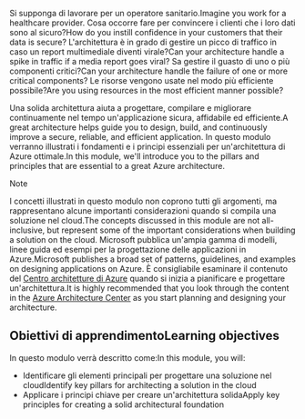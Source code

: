 <span data-ttu-id="affb2-101">Si supponga di lavorare per un operatore sanitario.</span><span class="sxs-lookup"><span data-stu-id="affb2-101">Imagine you work for a healthcare provider.</span></span> <span data-ttu-id="affb2-102">Cosa occorre fare per convincere i clienti che i loro dati sono al sicuro?</span><span class="sxs-lookup"><span data-stu-id="affb2-102">How do you instill confidence in your customers that their data is secure?</span></span> <span data-ttu-id="affb2-103">L'architettura è in grado di gestire un picco di traffico in caso un report multimediale diventi virale?</span><span class="sxs-lookup"><span data-stu-id="affb2-103">Can your architecture handle a spike in traffic if a media report goes viral?</span></span> <span data-ttu-id="affb2-104">Sa gestire il guasto di uno o più componenti critici?</span><span class="sxs-lookup"><span data-stu-id="affb2-104">Can your architecture handle the failure of one or more critical components?</span></span> <span data-ttu-id="affb2-105">Le risorse vengono usate nel modo più efficiente possibile?</span><span class="sxs-lookup"><span data-stu-id="affb2-105">Are you using resources in the most efficient manner possible?</span></span>

<span data-ttu-id="affb2-106">Una solida architettura aiuta a progettare, compilare e migliorare continuamente nel tempo un'applicazione sicura, affidabile ed efficiente.</span><span class="sxs-lookup"><span data-stu-id="affb2-106">A great architecture helps guide you to design, build, and continuously improve a secure, reliable, and efficient application.</span></span> <span data-ttu-id="affb2-107">In questo modulo verranno illustrati i fondamenti e i principi essenziali per un'architettura di Azure ottimale.</span><span class="sxs-lookup"><span data-stu-id="affb2-107">In this module, we'll introduce you to the pillars and principles that are essential to a great Azure architecture.</span></span>

> [!NOTE]
> <span data-ttu-id="affb2-108">I concetti illustrati in questo modulo non coprono tutti gli argomenti, ma rappresentano alcune importanti considerazioni quando si compila una soluzione nel cloud.</span><span class="sxs-lookup"><span data-stu-id="affb2-108">The concepts discussed in this module are not all-inclusive, but represent some of the important considerations when building a solution on the cloud.</span></span> <span data-ttu-id="affb2-109">Microsoft pubblica un'ampia gamma di modelli, linee guida ed esempi per la progettazione delle applicazioni in Azure.</span><span class="sxs-lookup"><span data-stu-id="affb2-109">Microsoft publishes a broad set of patterns, guidelines, and examples on designing applications on Azure.</span></span> <span data-ttu-id="affb2-110">È consigliabile esaminare il contenuto del [Centro architetture di Azure](https://docs.microsoft.com/azure/architecture/) quando si inizia a pianificare e progettare un'architettura.</span><span class="sxs-lookup"><span data-stu-id="affb2-110">It is highly recommended that you look through the content in the [Azure Architecture Center](https://docs.microsoft.com/azure/architecture/) as you start planning and designing your architecture.</span></span>

## <a name="learning-objectives"></a><span data-ttu-id="affb2-111">Obiettivi di apprendimento</span><span class="sxs-lookup"><span data-stu-id="affb2-111">Learning objectives</span></span>

<span data-ttu-id="affb2-112">In questo modulo verrà descritto come:</span><span class="sxs-lookup"><span data-stu-id="affb2-112">In this module, you will:</span></span>

- <span data-ttu-id="affb2-113">Identificare gli elementi principali per progettare una soluzione nel cloud</span><span class="sxs-lookup"><span data-stu-id="affb2-113">Identify key pillars for architecting a solution in the cloud</span></span>
- <span data-ttu-id="affb2-114">Applicare i principi chiave per creare un'architettura solida</span><span class="sxs-lookup"><span data-stu-id="affb2-114">Apply key principles for creating a solid architectural foundation</span></span>